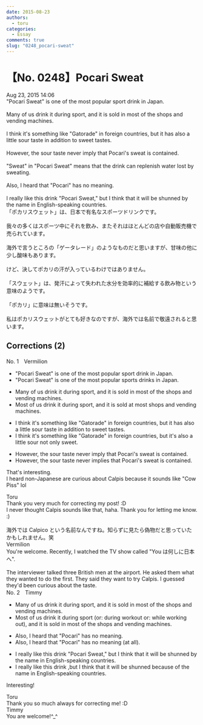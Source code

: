 ```yaml
---
date: 2015-08-23
authors:
  - toru
categories:
  - Essay
comments: true
slug: "0248_pocari-sweat"
---
```


# 【No. 0248】Pocari Sweat
<div class="date">Aug 23, 2015 14:06</div>
<div id="post"><div id="body_show_ori">
"Pocari Sweat" is one of the most popular sport drink in Japan.<br/><br/>Many of us drink it during sport, and it is sold in most of the shops and vending machines.<br/><br/>I think it's something like "Gatorade" in foreign countries, but it has also a little sour taste in addition to sweet tastes.<br/><br/>However, the sour taste never imply that Pocari's sweat is contained.<br/><br/>"Sweat" in "Pocari Sweat" means that the drink can replenish water lost by sweating.<br/><br/>Also, I heard that "Pocari" has no meaning.<br/><br/>I really like this drink "Pocari Sweat," but I think that it will be shunned by the name in English-speaking countries.
</div></div>

<!-- more -->

<div id="post_ja"><div id="body_show_mo">
「ポカリスウェット」は、日本で有名なスポーツドリンクです。<br/><br/>我々の多くはスポーツ中にそれを飲み、またそれはほとんどの店や自動販売機で売られています。<br/><br/>海外で言うところの「ゲータレード」のようなものだと思いますが、甘味の他に少し酸味もあります。<br/><br/>けど、決してポカリの汗が入っているわけではありません。<br/><br/>「スウェット」は、発汗によって失われた水分を効率的に補給する飲み物という意味のようです。<br/><br/>「ポカリ」に意味は無いそうです。<br/><br/>私はポカリスウェットがとても好きなのですが、海外では名前で敬遠されると思います。
</div></div>

## Corrections (2)
<div id="block"><div class="first_name"> No. 1　<span class="just_name">Vermilion</span></div><div id="block2">
<ul class="correction_field">
<li class="incorrect">"Pocari Sweat" is one of the most popular sport drink in Japan.</li>
<li class="corrected correct">
"Pocari Sweat" is one of the most popular sports drink<span class="f_blue">s</span> in Japan.
</li>
</ul>
<ul class="correction_field">
<li class="incorrect">Many of us drink it during sport, and it is sold in most of the shops and vending machines.</li>
<li class="corrected correct">
<span class="f_blue">Most </span>of us drink it during sport, and it is sold at most shops and vending machines.
</li>
</ul>
<ul class="correction_field">
<li class="incorrect">I think it's something like "Gatorade" in foreign countries, but it has also a little sour taste in addition to sweet tastes.</li>
<li class="corrected correct">
I think it's something like "Gatorade" in foreign countries, but it's also a little sour not only sweet. 
</li>
</ul>
<ul class="correction_field">
<li class="incorrect">However, the sour taste never imply that Pocari's sweat is contained.</li>
<li class="corrected correct">
However, the sour taste never imp<span class="f_blue">lies</span> that Pocari's sweat is contained.
</li>
</ul>
<p class="comment_small">
 That's interesting.
 <br/>
 I heard non-Japanese are curious about Calpis because it sounds like "Cow Piss" lol
</p>

</div><div class="name"><span class="just_name">Toru</span><br>
Thank you very much for correcting my post! :D<br/>I never thought Calpis sounds like that, haha. Thank you for letting me know. :)<br/><br/>海外では Calpico という名前なんですね。知らずに見たら偽物だと思っていたかもしれません。笑
</div>
<div class="name"><span class="just_name">Vermilion</span><br>
You're welcome. Recently, I watched the TV show called "You は何しに日本へ".<br/><br/>The interviewer talked three British men at the airport. He asked them what they wanted to do the first. They said they want to try Calpis. I guessed they'd been curious about the taste. 
</div>
</div>
<div id="block"><div class="first_name"> No. 2　<span class="just_name">Timmy</span></div><div id="block2">
<ul class="correction_field">
<li class="incorrect">Many of us drink it during sport, and it is sold in most of the shops and vending machines.</li>
<li class="corrected correct">
Most of us drink it during sport (or: <span class="f_blue">during workout</span> or: <span class="f_blue">while working out</span>), and it is sold in most of the shops and vending machines.
</li>
</ul>
<ul class="correction_field">
<li class="incorrect">Also, I heard that "Pocari" has no meaning.</li>
<li class="corrected correct">
Also, I heard that "Pocari" has no meaning (<span class="f_blue">at all</span>).
</li>
</ul>
<ul class="correction_field">
<li class="incorrect">I really like this drink "Pocari Sweat," but I think that it will be shunned by the name in English-speaking countries.</li>
<li class="corrected correct">
I really like this drink ,but I think that it will be shunned <span class="f_blue">because of</span> the name in English-speaking countries.
</li>
</ul>
<p class="comment_small">
 Interesting!
</p>

</div><div class="name"><span class="just_name">Toru</span><br>
Thank you so much always for correcting me! :D
</div>
<div class="name"><span class="just_name">Timmy</span><br>
You are welcome!^_^
</div>
</div>
